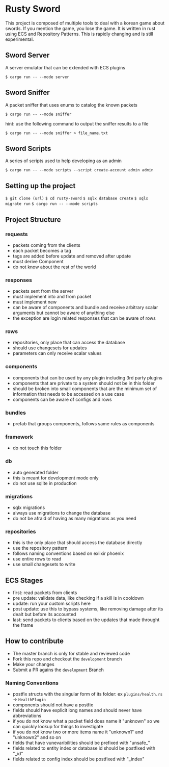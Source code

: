 # Rusty Sword
This project is composed of multiple tools to deal with a korean game about swords.
If you mention the game, you lose the game.
It is written in rust using ECS and Repository Patterns.
This is rapidly changing and is still experimental.

## Sword Server
A server emulator that can be extended with ECS plugins

`$ cargo run -- --mode server`

## Sword Sniffer
A packet sniffer that uses enums to catalog the known packets

`$ cargo run -- --mode sniffer`

hint: use the following command to output the sniffer results to a file

`$ cargo run -- --mode sniffer > file_name.txt`

## Sword Scripts
A series of scripts used to help developing as an admin

`$ cargo run -- --mode scripts --script create-account admin admin`

## Setting up the project
`$ git clone (url)`
`$ cd rusty-sword`
`$ sqlx database create`
`$ sqlx migrate run`
`$ cargo run -- --mode scripts`

## Project Structure

### requests
- packets coming from the clients
- each packet becomes a tag
- tags are added before update and removed after update
- must derive Component
- do not know about the rest of the world

### responses
- packets sent from the server
- must implement into and from packet
- must implement new
- can be aware of components and bundle and receive arbitrary scalar arguments but cannot be aware of anything else
- the exception are login related responses that can be aware of rows

### rows
- repositories, only place that can access the database
- should use changesets for updates
- parameters can only receive scalar values

### components
- components that can be used by any plugin including 3rd party plugins
- components that are private to a system should not be in this folder
- should be broken into small components that are the minimum set of information that needs to be accessed on a use case
- components can be aware of configs and rows

### bundles
- prefab that groups components, follows same rules as components

### framework
- do not touch this folder

### db
- auto generated folder 
- this is meant for development mode only 
- do not use sqlite in production

### migrations
- sqlx migrations
- always use migrations to change the database
- do not be afraid of having as many migrations as you need

### repositories
- this is the only place that should access the database directly
- use the repository pattern
- follows naming conventions based on exlixir phoenix 
- use entire rows to read
- use small changesets to write

## ECS Stages
- first: read packets from clients
- pre update: validate data, like checking if a skill is in cooldown
- update: run your custom scripts here
- post update: use this to bypass systems, like removing damage after its dealt but before its accounted
- last: send packets to clients based on the updates that made throught the frame

## How to contribute
- The master branch is only for stable and reviewed code
- Fork this repo and checkout the `development` branch
- Make your changes
- Submit a PR agains the `development` Branch

### Naming Conventions
- postfix structs with the singular form of its folder: ex `plugins/health.rs` -> `HealthPlugin`
- components should not have a postfix
- fields should have explicit long names and should never have abbreviations
- if you do not know what a packet field does name it "unknown" so we can quickly lookup for things to investigate
- if you do not know two or more items name it "unknown1" and "unknown2" and so on
- fields that have vunevaribilities should be prefixed with "unsafe_"
- fields related to entity index or database id should be postfixed with "_id"
- fields related to config index should be postfixed with "_index"